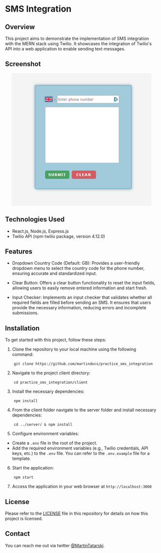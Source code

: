 # SMS Integration

## Overview
This project aims to demonstrate the implementation of SMS integration with the MERN stack using Twilio. It showcases the integration of Twilio's API into a web application to enable sending text messages.

## Screenshot
<p style="text-align:center;">
    <img src="./client/src/assets/readme_img1.png" alt="sms integration"/>
</p>

## Technologies Used

- React.js, Node.js, Express.js
- Twilio API (npm twilio package, version 4.12.0)

## Features

- Dropdown Country Code (Default: GB): Provides a user-friendly dropdown menu to select the country code for the phone number, ensuring accurate and standardized input.

- Clear Button: Offers a clear button functionality to reset the input fields, allowing users to easily remove entered information and start fresh.

- Input Checker: Implements an input checker that validates whether all required fields are filled before sending an SMS. It ensures that users provide the necessary information, reducing errors and incomplete submissions.


## Installation

To get started with this project, follow these steps:

1. Clone the repository to your local machine using the following command:
```
    git clone https://github.com/martindocs/practice_sms_integration
```
2. Navigate to the project client directory:
```
    cd practice_sms_integration/client
```
3. Install the necessary dependencies:
```
    npm install
```
4. From the client folder navigate to the server folder and install necessary dependencies:
```
    cd ../server/ & npm install
```
5. Configure environment variables:
- Create a `.env` file in the root of the project.
- Add the required environment variables (e.g., Twilio credentials, API keys, etc.) to the `.env` file. You can refer to the `.env.example` file for a template.
6. Start the application:
```
    npm start
```
7. Access the application in your web browser at `http://localhost:3000`

## License

Please refer to the [LICENSE](./LICENSE.md) file in this repository for details on how this project is licensed.

## Contact

You can reach me out via twitter [@MartinTatarski](https://twitter.com/@MartinTatarski).

